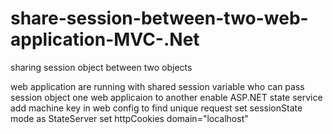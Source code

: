 # share-session-between-two-web-application-MVC-.Net
sharing session object between two objects 

web application are running with shared session variable who can pass session object one web applicaion to another
enable ASP.NET state service 
add machine key in web config to find unique request 
set sessionState mode as StateServer
set  httpCookies domain="localhost"
